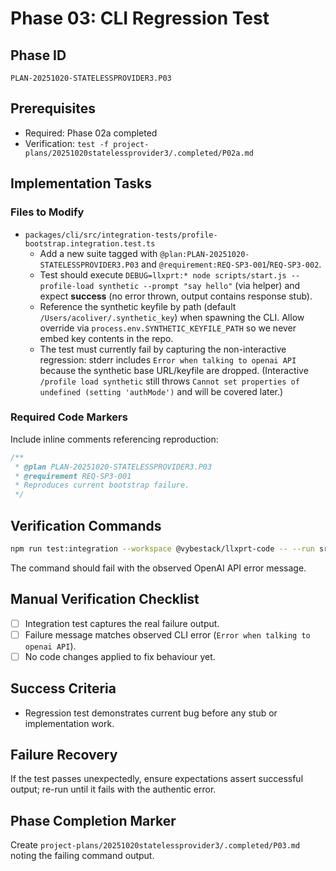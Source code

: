 # Phase 03: CLI Regression Test

## Phase ID
`PLAN-20251020-STATELESSPROVIDER3.P03`

## Prerequisites
- Required: Phase 02a completed
- Verification: `test -f project-plans/20251020statelessprovider3/.completed/P02a.md`

## Implementation Tasks

### Files to Modify
- `packages/cli/src/integration-tests/profile-bootstrap.integration.test.ts`
  - Add a new suite tagged with `@plan:PLAN-20251020-STATELESSPROVIDER3.P03` and `@requirement:REQ-SP3-001`/`REQ-SP3-002`.
  - Test should execute `DEBUG=llxprt:* node scripts/start.js --profile-load synthetic --prompt "say hello"` (via helper) and expect **success** (no error thrown, output contains response stub).
  - Reference the synthetic keyfile by path (default `/Users/acoliver/.synthetic_key`) when spawning the CLI. Allow override via `process.env.SYNTHETIC_KEYFILE_PATH` so we never embed key contents in the repo.
  - The test must currently fail by capturing the non-interactive regression: stderr includes `Error when talking to openai API` because the synthetic base URL/keyfile are dropped. (Interactive `/profile load synthetic` still throws `Cannot set properties of undefined (setting 'authMode')` and will be covered later.)

### Required Code Markers
Include inline comments referencing reproduction:
```ts
/**
 * @plan PLAN-20251020-STATELESSPROVIDER3.P03
 * @requirement REQ-SP3-001
 * Reproduces current bootstrap failure.
 */
```

## Verification Commands
```bash
npm run test:integration --workspace @vybestack/llxprt-code -- --run src/integration-tests/profile-bootstrap.integration.test.ts
```
The command should fail with the observed OpenAI API error message.

## Manual Verification Checklist
- [ ] Integration test captures the real failure output.
- [ ] Failure message matches observed CLI error (`Error when talking to openai API`).
- [ ] No code changes applied to fix behaviour yet.

## Success Criteria
- Regression test demonstrates current bug before any stub or implementation work.

## Failure Recovery
If the test passes unexpectedly, ensure expectations assert successful output; re-run until it fails with the authentic error.

## Phase Completion Marker
Create `project-plans/20251020statelessprovider3/.completed/P03.md` noting the failing command output.
